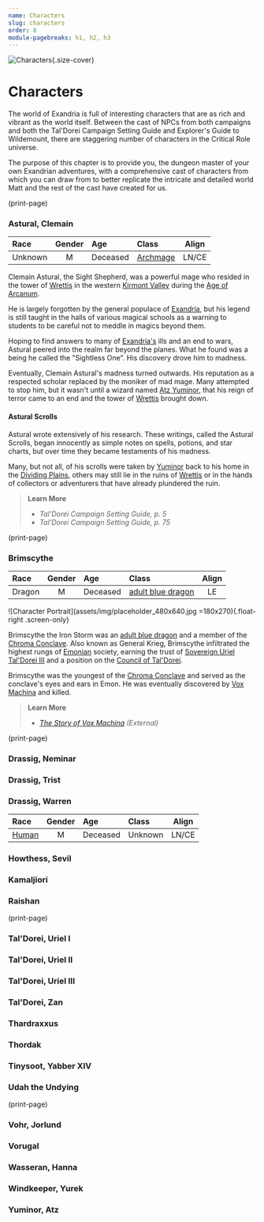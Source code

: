 ```yaml
---
name: Characters
slug: characters
order: 8
module-pagebreaks: h1, h2, h3
---
```


![Characters](assets/img/heading.png){.size-cover}
# Characters
The world of Exandria is full of interesting characters that are as rich and vibrant as the world itself. Between the cast of NPCs from both campaigns and both the Tal'Dorei Campaign Setting Guide and Explorer's Guide to Wildemount, there are staggering number of characters in the Critical Role universe.

The purpose of this chapter is to provide you, the dungeon master of your own Exandrian adventures, with a comprehensive cast of characters from which you can draw from to better replicate the intricate and detailed world Matt and the rest of the cast have created for us.

(print-page)

### Astural, Clemain
| Race | Gender | Age | Class | Align |
|:---|:---:|:---|:---|:---:|
| Unknown | M | Deceased | [Archmage](/monster/archmage) | LN/CE |
<!-- {table: .gray} -->

Clemain Astural, the Sight Shepherd, was a powerful mage who resided in the tower of [Wrettis](wrettis) in the western [Kirmont Valley](kirmont-valley) during the [Age of Arcanum](age-of-arcanum).

He is largely forgotten by the general populace of [Exandria](geography), but his legend is still taught in the halls of various magical schools as a warning to students to be careful not to meddle in magics beyond them.

Hoping to find answers to many of [Exandria's](exandria) ills and an end to wars, Astural peered into the realm far beyond the planes. What he found was a being he called the "Sightless One". His discovery drove him to madness.

Eventually, Clemain Astural's madness turned outwards. His reputation as a respected scholar replaced by the moniker of mad mage. Many attempted to stop him, but it wasn't until a wizard named [Atz Yuminor](yuminor-atz), that his reign of terror came to an end and the tower of [Wrettis](wrettis) brought down.

#### Astural Scrolls
Astural wrote extensively of his research. These writings, called the Astural Scrolls, began innocently as simple notes on spells, potions, and star charts, but over time they became testaments of his madness. 

Many, but not all, of his scrolls were taken by [Yuminor](yuminor-atz) back to his home in the [Dividing Plains](dividing-plains), others may still lie in the ruins of [Wrettis](wrettis) or in the hands of collectors or adventurers that have already plundered the ruin.

>  **Learn More**
> - *Tal'Dorei Campaign Setting Guide, p. 5*
> - *Tal'Dorei Campaign Setting Guide, p. 75*
<!-- {blockquote:.read} -->

(print-page)


### Brimscythe
| Race | Gender | Age | Class | Align |
|:---|:---:|:---|:---|:---:|
| Dragon  |     M  | Deceased | [adult blue dragon](/monster/adult-blue-dragon) | LE |
<!-- {table: .gray} -->

![Character Portrait](assets/img/placeholder_480x640.jpg =180x270){.float-right .screen-only} 

Brimscythe the Iron Storm was an [adult blue dragon](/monster/adult-blue-dragon) and a member of the [Chroma Conclave](chroma-conclave). Also known as General Krieg, Brimscythe infiltrated the highest rungs of [Emonian](emon) society, earning the trust of [Sovereign Uriel Tal'Dorei III](taldorei-uriel-iii) and a position on the [Council of Tal'Dorei](council-of-taldorei).

Brimscythe was the youngest of the [Chroma Conclave](chrome-conclave) and served as the conclave's eyes and ears in Emon. He was eventually discovered by [Vox Machina](vox-machina) and killed.

>  **Learn More**
> - *[The Story of Vox Machina](https://youtu.be/B8BBzQ5ZDFg) (External)*
<!-- {blockquote:.read} -->
(print-page)

### Drassig, Neminar
### Drassig, Trist
### Drassig, Warren
| Race            | Gender | Age      | Class                         | Align |
|:----------------|:------:|:---------|:------------------------------|:-----:|
| [Human](humans) |     M  | Deceased | Unknown | LN/CE |

### Howthess, Sevil
### Kamaljiori
### Raishan
(print-page)

### Tal'Dorei, Uriel I
### Tal'Dorei, Uriel II
### Tal'Dorei, Uriel III
### Tal'Dorei, Zan
### Thardraxxus
### Thordak
### Tinysoot, Yabber XIV
### Udah the Undying
(print-page)

### Vohr, Jorlund
### Vorugal

### Wasseran, Hanna
### Windkeeper, Yurek

### Yuminor, Atz

